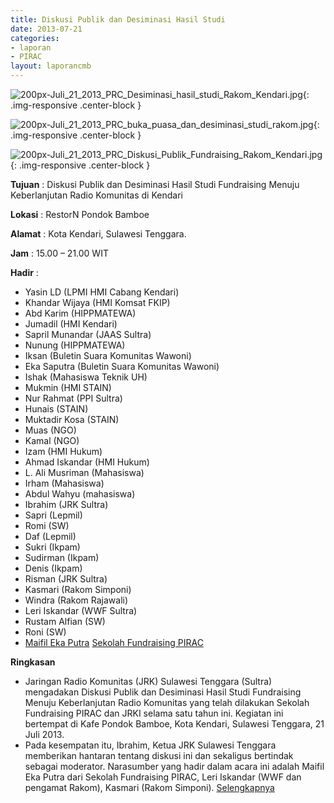 ```yaml
---
title: Diskusi Publik dan Desiminasi Hasil Studi
date: 2013-07-21
categories:
- laporan
- PIRAC
layout: laporancmb
---
```



![200px-Juli_21_2013_PRC_Desiminasi_hasil_studi_Rakom_Kendari.jpg](/uploads/200px-Juli_21_2013_PRC_Desiminasi_hasil_studi_Rakom_Kendari.jpg){: .img-responsive .center-block }

![200px-Juli_21_2013_PRC_buka_puasa_dan_desiminasi_studi_rakom.jpg](/uploads/200px-Juli_21_2013_PRC_buka_puasa_dan_desiminasi_studi_rakom.jpg){: .img-responsive .center-block }

![200px-Juli_21_2013_PRC_Diskusi_Publik_Fundraising_Rakom_Kendari.jpg](/uploads/200px-Juli_21_2013_PRC_Diskusi_Publik_Fundraising_Rakom_Kendari.jpg){: .img-responsive .center-block }


**Tujuan** : Diskusi Publik dan Desiminasi Hasil Studi Fundraising Menuju Keberlanjutan Radio Komunitas di Kendari 

**Lokasi** : RestorN Pondok Bamboe 

**Alamat** : Kota Kendari, Sulawesi Tenggara. 

**Jam** : 15.00 – 21.00 WIT 

**Hadir** :
* Yasin LD (LPMI HMI Cabang Kendari)
* Khandar Wijaya (HMI Komsat FKIP)
* Abd Karim (HIPPMATEWA)
* Jumadil (HMI Kendari)
* Sapril Munandar (JAAS Sultra)
* Nunung (HIPPMATEWA)
* Iksan (Buletin Suara Komunitas Wawoni)
* Eka Saputra (Buletin Suara Komunitas Wawoni)
* Ishak (Mahasiswa Teknik UH)
* Mukmin (HMI STAIN)
* Nur Rahmat (PPI Sultra)
* Hunais (STAIN)
* Muktadir Kosa (STAIN)
* Muas (NGO)
* Kamal (NGO)
* Izam (HMI Hukum)
* Ahmad Iskandar (HMI Hukum)
* L. Ali Musriman (Mahasiswa)
* Irham (Mahasiswa)
* Abdul Wahyu (mahasiswa)
* Ibrahim (JRK Sultra)
* Sapri (Lepmil)
* Romi (SW)
* Daf (Lepmil)
* Sukri (Ikpam)
* Sudirman (Ikpam)
* Denis (Ikpam)
* Risman (JRK Sultra)
* Kasmari (Rakom Simponi)
* Windra (Rakom Rajawali)
* Leri Iskandar (WWF Sultra)
* Rustam Alfian (SW)
* Roni (SW)
* [Maifil Eka Putra](http://wiki.ciptamedia.org/wiki/Maifil_Eka_Putra) [Sekolah Fundraising PIRAC](http://wiki.ciptamedia.org/wiki/PIRAC)

**Ringkasan**  
* Jaringan Radio Komunitas (JRK) Sulawesi Tenggara (Sultra) mengadakan Diskusi Publik dan Desiminasi Hasil Studi Fundraising Menuju Keberlanjutan Radio Komunitas yang telah dilakukan Sekolah Fundraising PIRAC dan JRKI selama satu tahun ini. Kegiatan ini bertempat di Kafe Pondok Bamboe, Kota Kendari, Sulawesi Tenggara, 21 Juli 2013.
* Pada kesempatan itu, Ibrahim, Ketua JRK Sulawesi Tenggara memberikan hantaran tentang diskusi ini dan sekaligus bertindak sebagai moderator. Narasumber yang hadir dalam acara ini adalah Maifil Eka Putra dari Sekolah Fundraising PIRAC, Leri Iskandar (WWF dan pengamat Rakom), Kasmari (Rakom Simponi). [Selengkapnya](http://www.fundraisingmedia.info/blog/2013/07/25/diskusi-publik-dan-desiminasi-hasil-studi-fundraising-menuju-keberlanjutan-radio-komunitas-di-kendari/)
